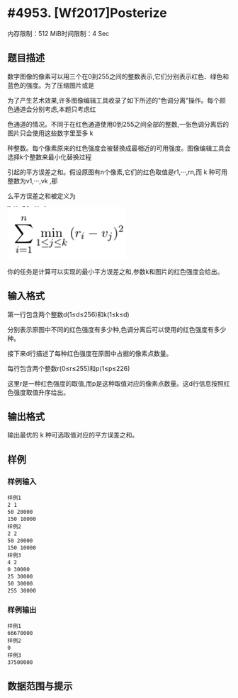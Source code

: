 # #4953. [Wf2017]Posterize

内存限制：512 MiB时间限制：4 Sec

## 题目描述

数字图像的像素可以用三个在0到255之间的整数表示,它们分别表示红色、绿色和蓝色的强度。为了压缩图片或是

为了产生艺术效果,许多图像编辑工具收录了如下所述的"色调分离"操作。每个颜色通道会分别考虑,本题只考虑红

色通道的情况。不同于在红色通道使用0到255之间全部的整数,一张色调分离后的图片只会使用这些数字里至多 k 

种整数。每个像素原来的红色强度会被替换成最相近的可用强度。图像编辑工具会选择k个整数来最小化替换过程

引起的平方误差之和。假设原图有n个像素,它们的红色取值是r1,&middot;&middot;&middot;,rn,而 k 种可用整数为v1,&middot;&middot;&middot;,vk ,那

么平方误差之和被定义为

![](upload/201708/44.png)

你的任务是计算可以实现的最小平方误差之和,参数k和图片的红色强度会给出。

## 输入格式

第一行包含两个整数d(1&le;d&le;256)和k(1&le;k&le;d)

分别表示原图中不同的红色强度有多少种,色调分离后可以使用的红色强度有多少种。

接下来d行描述了每种红色强度在原图中占据的像素点数量。

每行包含两个整数r(0&le;r&le;255)和p(1&le;p&le;226)

这里r是一种红色强度的取值,而p是这种取值对应的像素点数量。这d行信息按照红色强度取值升序给出。

## 输出格式

输出最优的 k 种可选取值对应的平方误差之和。

## 样例

### 样例输入

    
    样例1
    2 1
    50 20000
    150 10000
    样例2
    2 2
    50 20000
    150 10000
    样例3
    4 2
    0 30000
    25 30000
    50 30000
    255 30000
    

### 样例输出

    
    样例1
    66670000
    样例2
    0
    样例3
    37500000
    

## 数据范围与提示
